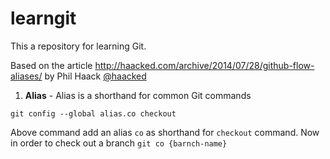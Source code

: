 learngit
========

This a repository for learning Git.

Based on the article http://haacked.com/archive/2014/07/28/github-flow-aliases/
by Phil Haack [@haacked](https://github.com/haacked)

1. **Alias** - Alias is a shorthand for common Git commands

  ```git config --global alias.co checkout```

  Above command add an alias ```co``` as shorthand for ```checkout``` command.
  Now in order to check out a branch ```git co {barnch-name}```
